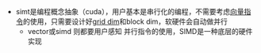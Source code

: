 * simt是编程概念抽象（cuda），用户基本是串行化的编程，不需要考虑[向量指令](https://zhida.zhihu.com/search?content_id=232430387&content_type=Article&match_order=1&q=%E5%90%91%E9%87%8F%E6%8C%87%E4%BB%A4&zd_token=eyJhbGciOiJIUzI1NiIsInR5cCI6IkpXVCJ9.eyJpc3MiOiJ6aGlkYV9zZXJ2ZXIiLCJleHAiOjE3NDI2NTE2OTksInEiOiLlkJHph4_mjIfku6QiLCJ6aGlkYV9zb3VyY2UiOiJlbnRpdHkiLCJjb250ZW50X2lkIjoyMzI0MzAzODcsImNvbnRlbnRfdHlwZSI6IkFydGljbGUiLCJtYXRjaF9vcmRlciI6MSwiemRfdG9rZW4iOm51bGx9.6UC5TlPHm2nfxHt39XOwGs_oKsL7Z-DQiNIeZ2_CASo&zhida_source=entity)的使用，只需要设计好[grid dim](https://zhida.zhihu.com/search?content_id=232430387&content_type=Article&match_order=1&q=grid+dim&zd_token=eyJhbGciOiJIUzI1NiIsInR5cCI6IkpXVCJ9.eyJpc3MiOiJ6aGlkYV9zZXJ2ZXIiLCJleHAiOjE3NDI2NTE2OTksInEiOiJncmlkIGRpbSIsInpoaWRhX3NvdXJjZSI6ImVudGl0eSIsImNvbnRlbnRfaWQiOjIzMjQzMDM4NywiY29udGVudF90eXBlIjoiQXJ0aWNsZSIsIm1hdGNoX29yZGVyIjoxLCJ6ZF90b2tlbiI6bnVsbH0.bmJgTBZyJC3A8AtJhmLgYXymz5l5AjLlfmybzBLH3aE&zhida_source=entity)和block dim，软硬件会自动做并行
  * vector或simd 则都要用户感知 并行指令的使用，SIMD是一种底层的硬件实现
